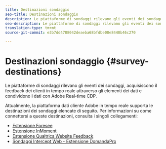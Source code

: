 ```yaml
---
title: Destinazioni sondaggio
seo-title: Destinazioni sondaggio
description: Le piattaforme di sondaggi rilevano gli eventi dei sondaggi, acquisiscono il feedback dei clienti in tempo reale attraverso gli elementi dei dati e condividono i dati con Adobe Real-time CDP.
seo-description: Le piattaforme di sondaggi rilevano gli eventi dei sondaggi, acquisiscono il feedback dei clienti in tempo reale attraverso gli elementi dei dati e condividono i dati con Adobe Real-time CDP.
translation-type: tm+mt
source-git-commit: e3b7dd4788042deaeba68bfdbe08e8448b46c270

---
```



# Destinazioni sondaggio {#survey-destinations}

Le piattaforme di sondaggi rilevano gli eventi dei sondaggi, acquisiscono il feedback dei clienti in tempo reale attraverso gli elementi dei dati e condividono i dati con Adobe Real-time CDP.

Attualmente, la piattaforma dati cliente Adobe in tempo reale supporta le destinazioni dei sondaggi elencate di seguito. Per informazioni su come connettersi a queste destinazioni, consulta i singoli collegamenti:

* [Estensione Foresee](/help/rtcdp/destinations/foresee-extension.md)
* [Estensione InMoment](/help/rtcdp/destinations/inmoment-extension.md)
* [Estensione Qualtrics Website Feedback](qualtrics-extension.md)
* [Sondaggi Intercept Web - Estensione DomandaPro](/help/rtcdp/destinations/web-intercept-surveys-extension.md)
